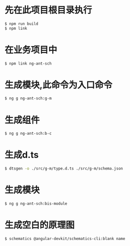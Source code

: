 
# 先在此项目根目录执行
```bash
$ npm run build 
$ npm link 
```
# 在业务项目中
```bash
$ npm link ng-ant-sch
```

# 生成模块,此命令为入口命令
```bash
$ ng g ng-ant-sch:g-m
```

# 生成组件
```bash
$ ng g ng-ant-sch:b-c
```

# 生成d.ts
```bash
$ dtsgen -o ./src/g-m/type.d.ts ./src/g-m/schema.json
```

# 生成模块
```bash
$ ng g ng-ant-sch:bis-module
```

# 生成空白的原理图 
```bash
$ schematics @angular-devkit/schematics-cli:blank name
```


